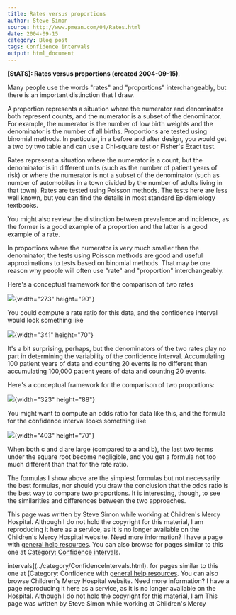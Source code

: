 ```yaml
---
title: Rates versus proportions
author: Steve Simon
source: http://www.pmean.com/04/Rates.html
date: 2004-09-15
category: Blog post
tags: Confidence intervals
output: html_document
---
```

**[StATS]: Rates versus proportions (created
2004-09-15)**.

Many people use the words \"rates\" and \"proportions\" interchangeably,
but there is an important distinction that I draw.

A proportion represents a situation where the numerator and denominator
both represent counts, and the numerator is a subset of the denominator.
For example, the numerator is the number of low birth weights and the
denominator is the number of all births. Proportions are tested using
binomial methods. In particular, in a before and after design, you would
get a two by two table and can use a Chi-square test or Fisher\'s Exact
test.

Rates represent a situation where the numerator is a count, but the
denominator is in different units (such as the number of patient years
of risk) or where the numerator is not a subset of the denominator (such
as number of automobiles in a town divided by the number of adults
living in that town). Rates are tested using Poisson methods. The tests
here are less well known, but you can find the details in most standard
Epidemiology textbooks.

You might also review the distinction between prevalence and incidence,
as the former is a good example of a proportion and the latter is a good
example of a rate.

In proportions where the numerator is very much smaller than the
denominator, the tests using Poisson methods are good and useful
approximations to tests based on binomial methods. That may be one
reason why people will often use \"rate\" and \"proportion\"
interchangeably.

Here\'s a conceptual framework for the comparison of two rates

![](../weblog/images/rate03.gif){width="273" height="90"}

You could compute a rate ratio for this data, and the confidence
interval would look something like

![](../weblog/images/rate04.gif){width="341" height="70"}

It\'s a bit surprising, perhaps, but the denominators of the two rates
play no part in determining the variability of the confidence interval.
Accumulating 100 patient years of data and counting 20 events is no
different than accumulating 100,000 patient years of data and counting
20 events.

Here\'s a conceptual framework for the comparison of two proportions:

![](../weblog/images/rate01.gif){width="323" height="88"}

You might want to compute an odds ratio for data like this, and the
formula for the confidence interval looks something like

![](../weblog/images/rate05.gif){width="403" height="70"}

When both c and d are large (compared to a and b), the last two terms
under the square root become negligible, and you get a formula not too
much different than that for the rate ratio.

The formulas I show above are the simplest formulas but not necessarily
the best formulas, nor should you draw the conclusion that the odds
ratio is the best way to compare two proportions. It is interesting,
though, to see the similarities and differences between the two
approaches.

This page was written by Steve Simon while working at Children\'s Mercy
Hospital. Although I do not hold the copyright for this material, I am
reproducing it here as a service, as it is no longer available on the
Children\'s Mercy Hospital website. Need more information? I have a page
with [general help resources](../GeneralHelp.html). You can also browse
for pages similar to this one at [Category: Confidence
intervals](../category/ConfidenceIntervals.html).
<!---More--->
intervals](../category/ConfidenceIntervals.html).
for pages similar to this one at [Category: Confidence
with [general help resources](../GeneralHelp.html). You can also browse
Children\'s Mercy Hospital website. Need more information? I have a page
reproducing it here as a service, as it is no longer available on the
Hospital. Although I do not hold the copyright for this material, I am
This page was written by Steve Simon while working at Children\'s Mercy

<!---Do not use
**[StATS]: Rates versus proportions (created
This page was written by Steve Simon while working at Children\'s Mercy
Hospital. Although I do not hold the copyright for this material, I am
reproducing it here as a service, as it is no longer available on the
Children\'s Mercy Hospital website. Need more information? I have a page
with [general help resources](../GeneralHelp.html). You can also browse
for pages similar to this one at [Category: Confidence
intervals](../category/ConfidenceIntervals.html).
--->

